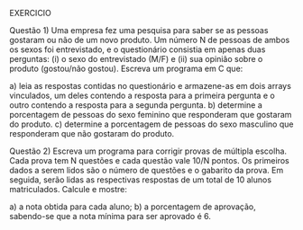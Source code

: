 EXERCICIO

Questão 1) Uma empresa fez uma pesquisa para saber se as pessoas gostaram ou não de um
novo produto. Um número N de pessoas de ambos os sexos foi entrevistado, e o questionário
consistia em apenas duas perguntas: (i) o sexo do entrevistado (M/F) e (ii) sua opinião sobre o
produto (gostou/não gostou). Escreva um programa em C que:

a) leia as respostas contidas no questionário e armazene-as em dois arrays vinculados,
um deles contendo a resposta para a primeira pergunta e o outro contendo a resposta
para a segunda pergunta.
b) determine a porcentagem de pessoas do sexo feminino que responderam que
gostaram do produto.
c) determine a porcentagem de pessoas do sexo masculino que responderam que não
gostaram do produto.

Questão 2) Escreva um programa para corrigir provas de múltipla escolha. Cada prova tem N
questões e cada questão vale 10/N pontos. Os primeiros dados a serem lidos são o número de
questões e o gabarito da prova. Em seguida, serão lidas as respectivas respostas de um total de
10 alunos matriculados. Calcule e mostre:

a) a nota obtida para cada aluno;
b) a porcentagem de aprovação, sabendo-se que a nota mínima para ser aprovado é 6.